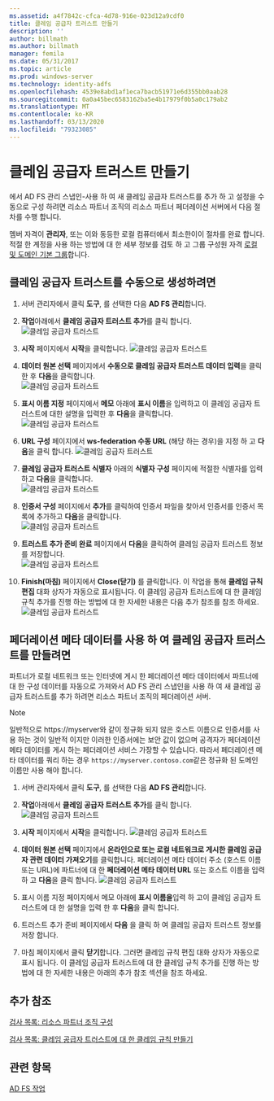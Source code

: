 ```yaml
---
ms.assetid: a4f7842c-cfca-4d78-916e-023d12a9cdf0
title: 클레임 공급자 트러스트 만들기
description: ''
author: billmath
ms.author: billmath
manager: femila
ms.date: 05/31/2017
ms.topic: article
ms.prod: windows-server
ms.technology: identity-adfs
ms.openlocfilehash: 4539e8abd1af1eca7bacb51971e6d355bb0aab28
ms.sourcegitcommit: 0a0a45bec6583162ba5e4b17979f0b5a0c179ab2
ms.translationtype: MT
ms.contentlocale: ko-KR
ms.lasthandoff: 03/13/2020
ms.locfileid: "79323085"
---
```

# <a name="create-a-claims-provider-trust"></a>클레임 공급자 트러스트 만들기

에서 AD FS 관리 스냅인\-사용 하 여 새 클레임 공급자 트러스트를 추가 하 고 설정을 수동으로 구성 하려면 리소스 파트너 조직의 리소스 파트너 페더레이션 서버에서 다음 절차를 수행 합니다.  
  
멤버 자격이 **관리자**, 또는 이와 동등한 로컬 컴퓨터에서 최소한이이 절차를 완료 합니다.  적절 한 계정을 사용 하는 방법에 대 한 세부 정보를 검토 하 고 그룹 구성원 자격 [로컬 및 도메인 기본 그룹](https://go.microsoft.com/fwlink/?LinkId=83477)합니다.   
  
## <a name="to-create-a-claims-provider-trust-manually"></a>클레임 공급자 트러스트를 수동으로 생성하려면  
  
1.  서버 관리자에서 클릭 **도구**, 를 선택한 다음 **AD FS 관리**합니다.  
  
2.  **작업**아래에서 **클레임 공급자 트러스트 추가**를 클릭 합니다.  
![클레임 공급자 트러스트](media/Create-a-Claims-Provider-Trust/addclaim1.PNG)   
  
3.  **시작** 페이지에서 **시작**을 클릭합니다. 
![클레임 공급자 트러스트](media/Create-a-Claims-Provider-Trust/addclaim2.PNG)    
  
4.  **데이터 원본 선택** 페이지에서 **수동으로 클레임 공급자 트러스트 데이터 입력**을 클릭한 후 **다음**을 클릭합니다.  
![클레임 공급자 트러스트](media/Create-a-Claims-Provider-Trust/addclaim3.PNG)     

5.  **표시 이름 지정** 페이지에서 **메모** 아래에 **표시 이름**을 입력하고 이 클레임 공급자 트러스트에 대한 설명을 입력한 후 **다음**을 클릭합니다.  
![클레임 공급자 트러스트](media/Create-a-Claims-Provider-Trust/addclaim4.PNG)     

6.  **URL 구성** 페이지에서 **ws-federation 수동 URL** (해당 하는 경우)을 지정 하 고 **다음**을 클릭 합니다.
![클레임 공급자 트러스트](media/Create-a-Claims-Provider-Trust/addclaim5.PNG)     

8. **클레임 공급자 트러스트 식별자** 아래의 **식별자 구성** 페이지에 적절한 식별자를 입력하고 **다음**을 클릭합니다.  
![클레임 공급자 트러스트](media/Create-a-Claims-Provider-Trust/addclaim6.PNG)    

9. **인증서 구성** 페이지에서 **추가**를 클릭하여 인증서 파일을 찾아서 인증서를 인증서 목록에 추가하고 **다음**을 클릭합니다.  
![클레임 공급자 트러스트](media/Create-a-Claims-Provider-Trust/addclaim7.PNG)    

10. **트러스트 추가 준비 완료** 페이지에서 **다음**을 클릭하여 클레임 공급자 트러스트 정보를 저장합니다.  
![클레임 공급자 트러스트](media/Create-a-Claims-Provider-Trust/addclaim8.PNG)    

11. **Finish(마침)** 페이지에서 **Close(닫기)** 를 클릭합니다. 이 작업을 통해 **클레임 규칙 편집** 대화 상자가 자동으로 표시됩니다. 이 클레임 공급자 트러스트에 대 한 클레임 규칙 추가를 진행 하는 방법에 대 한 자세한 내용은 다음 추가 참조를 참조 하세요.  
![클레임 공급자 트러스트](media/Create-a-Claims-Provider-Trust/addclaim9.PNG)

## <a name="to-create-a-claims-provider-trust-using-federation-metadata"></a>페더레이션 메타 데이터를 사용 하 여 클레임 공급자 트러스트를 만들려면
파트너가 로컬 네트워크 또는 인터넷에 게시 한 페더레이션 메타 데이터에서 파트너에 대 한 구성 데이터를 자동으로 가져와서 AD FS 관리 스냅인을 사용 하 여 새 클레임 공급자 트러스트를 추가 하려면 리소스 파트너 조직의 페더레이션 서버.

>[!NOTE]
>일반적으로 https:\//myserver와 같이 정규화 되지 않은 호스트 이름으로 인증서를 사용 하는 것이 일반적 이지만 이러한 인증서에는 보안 값이 없으며 공격자가 페더레이션 메타 데이터를 게시 하는 페더레이션 서비스 가장할 수 있습니다. 따라서 페더레이션 메타 데이터를 쿼리 하는 경우 `https://myserver.contoso.com`같은 정규화 된 도메인 이름만 사용 해야 합니다.

1.  서버 관리자에서 클릭 **도구**, 를 선택한 다음 **AD FS 관리**합니다.  
  
2.  **작업**아래에서 **클레임 공급자 트러스트 추가**를 클릭 합니다.  
![클레임 공급자 트러스트](media/Create-a-Claims-Provider-Trust/addclaim1.PNG)   
  
3.  **시작** 페이지에서 **시작**을 클릭합니다. 
![클레임 공급자 트러스트](media/Create-a-Claims-Provider-Trust/addclaim2.PNG)    
  
4.  **데이터 원본 선택** 페이지에서 **온라인으로 또는 로컬 네트워크로 게시한 클레임 공급자 관련 데이터 가져오기**를 클릭합니다. 페더레이션 메타 데이터 주소 (호스트 이름 또는 URL)에 파트너에 대 한 **페더레이션 메타 데이터 URL** 또는 호스트 이름을 입력 하 고 **다음**을 클릭 합니다.
![클레임 공급자 트러스트](media/Create-a-Claims-Provider-Trust/addclaim10.PNG)    

5.  표시 이름 지정 페이지에서 메모 아래에 **표시 이름을**입력 하 고이 클레임 공급자 트러스트에 대 한 설명을 입력 한 후 **다음**을 클릭 합니다.

6.  트러스트 추가 준비 페이지에서 **다음** 을 클릭 하 여 클레임 공급자 트러스트 정보를 저장 합니다.

7.  마침 페이지에서 클릭 **닫기**합니다. 그러면 클레임 규칙 편집 대화 상자가 자동으로 표시 됩니다. 이 클레임 공급자 트러스트에 대 한 클레임 규칙 추가를 진행 하는 방법에 대 한 자세한 내용은 아래의 추가 참조 섹션을 참조 하세요.



    
## <a name="additional-references"></a>추가 참조  
[검사 목록: 리소스 파트너 조직 구성](../../ad-fs/deployment/Checklist--Configuring-the-Resource-Partner-Organization.md)  
  
[검사 목록: 클레임 공급자 트러스트에 대 한 클레임 규칙 만들기](../../ad-fs/deployment/Checklist--Creating-Claim-Rules-for-a-Claims-Provider-Trust.md)  
  
## <a name="see-also"></a>관련 항목  
[AD FS 작업](../../ad-fs/AD-FS-2016-Operations.md) 
  
